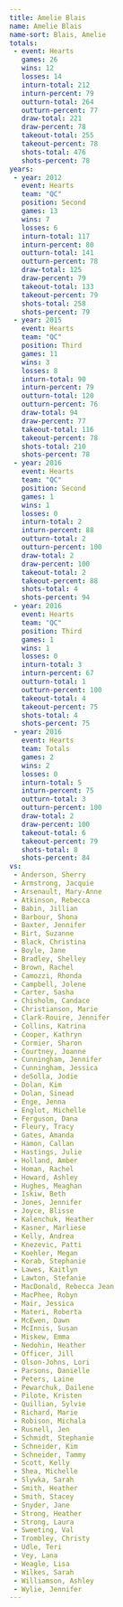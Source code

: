 ```yaml
---
title: Amelie Blais
name: Amelie Blais
name-sort: Blais, Amelie
totals:
 - event: Hearts
   games: 26
   wins: 12
   losses: 14
   inturn-total: 212
   inturn-percent: 79
   outturn-total: 264
   outturn-percent: 77
   draw-total: 221
   draw-percent: 78
   takeout-total: 255
   takeout-percent: 78
   shots-total: 476
   shots-percent: 78
years:
 - year: 2012
   event: Hearts
   team: "QC"
   position: Second
   games: 13
   wins: 7
   losses: 6
   inturn-total: 117
   inturn-percent: 80
   outturn-total: 141
   outturn-percent: 78
   draw-total: 125
   draw-percent: 79
   takeout-total: 133
   takeout-percent: 79
   shots-total: 258
   shots-percent: 79
 - year: 2015
   event: Hearts
   team: "QC"
   position: Third
   games: 11
   wins: 3
   losses: 8
   inturn-total: 90
   inturn-percent: 79
   outturn-total: 120
   outturn-percent: 76
   draw-total: 94
   draw-percent: 77
   takeout-total: 116
   takeout-percent: 78
   shots-total: 210
   shots-percent: 78
 - year: 2016
   event: Hearts
   team: "QC"
   position: Second
   games: 1
   wins: 1
   losses: 0
   inturn-total: 2
   inturn-percent: 88
   outturn-total: 2
   outturn-percent: 100
   draw-total: 2
   draw-percent: 100
   takeout-total: 2
   takeout-percent: 88
   shots-total: 4
   shots-percent: 94
 - year: 2016
   event: Hearts
   team: "QC"
   position: Third
   games: 1
   wins: 1
   losses: 0
   inturn-total: 3
   inturn-percent: 67
   outturn-total: 1
   outturn-percent: 100
   takeout-total: 4
   takeout-percent: 75
   shots-total: 4
   shots-percent: 75
 - year: 2016
   event: Hearts
   team: Totals
   games: 2
   wins: 2
   losses: 0
   inturn-total: 5
   inturn-percent: 75
   outturn-total: 3
   outturn-percent: 100
   draw-total: 2
   draw-percent: 100
   takeout-total: 6
   takeout-percent: 79
   shots-total: 8
   shots-percent: 84
vs:
 - Anderson, Sherry
 - Armstrong, Jacquie
 - Arsenault, Mary-Anne
 - Atkinson, Rebecca
 - Babin, Jillian
 - Barbour, Shona
 - Baxter, Jennifer
 - Birt, Suzanne
 - Black, Christina
 - Boyle, Jane
 - Bradley, Shelley
 - Brown, Rachel
 - Camozzi, Rhonda
 - Campbell, Jolene
 - Carter, Sasha
 - Chisholm, Candace
 - Christianson, Marie
 - Clark-Rouire, Jennifer
 - Collins, Katrina
 - Cooper, Kathryn
 - Cormier, Sharon
 - Courtney, Joanne
 - Cunningham, Jennifer
 - Cunningham, Jessica
 - deSolla, Jodie
 - Dolan, Kim
 - Dolan, Sinead
 - Enge, Jenna
 - Englot, Michelle
 - Ferguson, Dana
 - Fleury, Tracy
 - Gates, Amanda
 - Hamon, Callan
 - Hastings, Julie
 - Holland, Amber
 - Homan, Rachel
 - Howard, Ashley
 - Hughes, Meaghan
 - Iskiw, Beth
 - Jones, Jennifer
 - Joyce, Blisse
 - Kalenchuk, Heather
 - Kasner, Marliese
 - Kelly, Andrea
 - Knezevic, Patti
 - Koehler, Megan
 - Korab, Stephanie
 - Lawes, Kaitlyn
 - Lawton, Stefanie
 - MacDonald, Rebecca Jean
 - MacPhee, Robyn
 - Mair, Jessica
 - Materi, Roberta
 - McEwen, Dawn
 - McInnis, Susan
 - Miskew, Emma
 - Nedohin, Heather
 - Officer, Jill
 - Olson-Johns, Lori
 - Parsons, Danielle
 - Peters, Laine
 - Pewarchuk, Dailene
 - Pilote, Kristen
 - Quillian, Sylvie
 - Richard, Marie
 - Robison, Michala
 - Rusnell, Jen
 - Schmidt, Stephanie
 - Schneider, Kim
 - Schneider, Tammy
 - Scott, Kelly
 - Shea, Michelle
 - Slywka, Sarah
 - Smith, Heather
 - Smith, Stacey
 - Snyder, Jane
 - Strong, Heather
 - Strong, Laura
 - Sweeting, Val
 - Trombley, Christy
 - Udle, Teri
 - Vey, Lana
 - Weagle, Lisa
 - Wilkes, Sarah
 - Williamson, Ashley
 - Wylie, Jennifer
---
```

